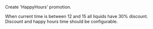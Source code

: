 Create 'HappyHours' promotion. 

When current time is between 12 and 15 all liquids have 30% discount. 
Discount and happy hours time should be configurable.